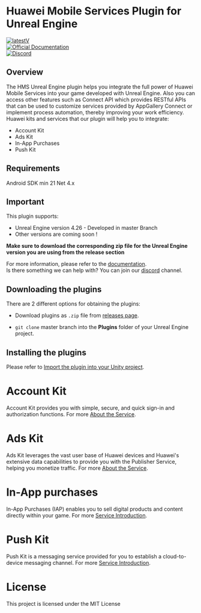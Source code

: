 # Huawei Mobile Services Plugin for Unreal Engine
[![latestV](https://img.shields.io/github/v/release/EvilMindDevs/hms-unity-plugin?color=E10027&label=Latest%20Version&style=plastic)](https://github.com/EvilMindDevs/hms-unity-plugin/releases)
<br />
[![Official Documentation](https://img.shields.io/badge/Documentation-9146FF?style=plastic&logo=gitbook&logoColor=white)](https://evilminddevs.gitbook.io/hms-unity-plugin/)
<br />
[![Discord](https://img.shields.io/badge/Discord-7289DA?style=plastic&logo=discord&logoColor=white)](https://discord.io/hmsunityplugin)
## Overview

The HMS Unreal Engine plugin helps you integrate the full power of Huawei Mobile Services into your game developed with Unreal Engine. Also you can access other features such as Connect API which provides RESTful APIs that can be used to customize services provided by AppGallery Connect or implement process automation, thereby improving your work efficiency.<br />Huawei kits and services that our plugin will help you to integrate:

* Account Kit
* Ads Kit
* In-App Purchases
* Push Kit

## Requirements
Android SDK min 21
Net 4.x

## Important
This plugin supports:
* Unreal Engine version 4.26 - Developed in master Branch
* Other versions are coming soon !

**Make sure to download the corresponding zip file for the Unreal Engine version you are using from the release section**

For more information, please refer to the [documentation](https://evilminddevs.gitbook.io/hms-unrealengine-plugin/).
<br />Is there something we can help with? You can join our [discord](https://discord.io/hmsunityplugin) channel.

## Downloading the plugins

There are 2 different options for obtaining the plugins:

*   Download plugins as `.zip` file from
    [releases page](https://github.com/EvilMindDevs/HMS-UnrealEngine-Plugin/releases).

*   `git clone` master branch into the **Plugins** folder of your Unreal Engine project.

## Installing the plugins
Please refer to
[Import the plugin into your Unity project](https://evilminddevs.gitbook.io/hms-unrealengine-plugin/getting-started/quick-start/import-the-plugin-into-your-unity-project).

# Account Kit

Account Kit provides you with simple, secure, and quick sign-in and authorization functions. For more [About the Service](https://developer.huawei.com/consumer/en/doc/development/HMSCore-Guides/introduction-0000001050048870).

# Ads Kit

Ads Kit leverages the vast user base of Huawei devices and Huawei's extensive data capabilities to provide you with the Publisher Service, helping you monetize traffic. For more [About the Service](https://developer.huawei.com/consumer/en/doc/development/HMSCore-Guides/publisher-service-introduction-0000001070671805).

# In-App purchases

In-App Purchases (IAP) enables you to sell digital products and content directly within your game.
For more [Service Introduction](https://developer.huawei.com/consumer/en/doc/development/HMSCore-Guides/introduction-0000001050033062).

# Push Kit

Push Kit is a messaging service provided for you to establish a cloud-to-device messaging channel.
For more [Service Introduction](https://developer.huawei.com/consumer/en/doc/development/HMSCore-Guides/service-introduction-0000001050040060).

# License

This project is licensed under the MIT License

